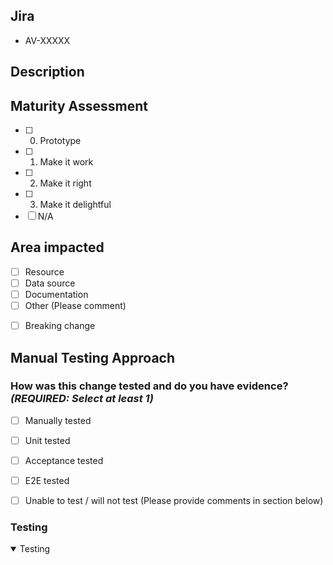 
<!-- REMINDER: All testing and verification for your change should be completed within localdev or a sandbox environment.
ONLY MERGE INTO MAIN IF CHANGES ARE TESTED, VERIFIED AND QUALITY CHECKED THOROUGHLY

Merging to main == merging to PRODUCTION.
-->

## Jira

* AV-XXXXX

## Description

<!-- What does this change do? Why is it needed? -->

## Maturity Assessment

- [ ] 0. Prototype
- [ ] 1. Make it work
- [ ] 2. Make it right
- [ ] 3. Make it delightful
- [ ] N/A

## Area impacted

- [ ] Resource
- [ ] Data source
- [ ] Documentation
- [ ] Other (Please comment)

<!-- Tick this box if this PR introduces a breaking change -->
- [ ] Breaking change

## Manual Testing Approach

### How was this change tested and do you have evidence? _**(REQUIRED: Select at least 1)**_

- [ ] Manually tested
- [ ] Unit tested
- [ ] Acceptance tested
- [ ] E2E tested
- [ ] Unable to test / will not test (Please provide comments in section below)


### Testing

<details open>
  <summary>Testing</summary>
  <!-- Provide your testing proof within this collapsible segment-->
</details>
